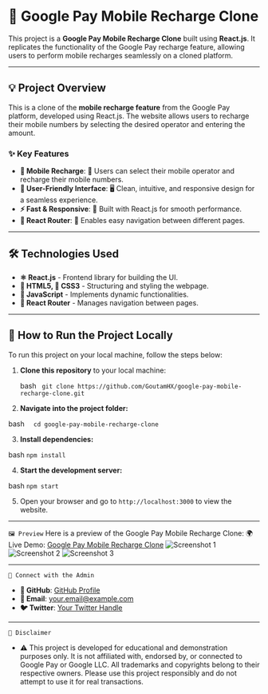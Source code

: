 # 📱 Google Pay Mobile Recharge Clone

This project is a **Google Pay Mobile Recharge Clone** built using **React.js**. It replicates the functionality of the Google Pay recharge feature, allowing users to perform mobile recharges seamlessly on a cloned platform.

---

## 💡 Project Overview

This is a clone of the **mobile recharge feature** from the Google Pay platform, developed using React.js. The website allows users to recharge their mobile numbers by selecting the desired operator and entering the amount.

### ✨ Key Features

- **📲 Mobile Recharge**: 📡 Users can select their mobile operator and recharge their mobile numbers.
- **🎨 User-Friendly Interface**: 🖥️ Clean, intuitive, and responsive design for a seamless experience.
- **⚡ Fast & Responsive**: 🚀 Built with React.js for smooth performance.
- **🔗 React Router**: 🔄 Enables easy navigation between different pages.

---

## 🛠️ Technologies Used

- **⚛️ React.js** - Frontend library for building the UI.
- **📝 HTML5, 🎨 CSS3** - Structuring and styling the webpage.
- **📜 JavaScript** - Implements dynamic functionalities.
- **🔗 React Router** - Manages navigation between pages.

---

## 🚀 How to Run the Project Locally

To run this project on your local machine, follow the steps below:

1. **Clone this repository** to your local machine:

   bash 
  `` git clone https://github.com/GoutamHX/google-pay-mobile-recharge-clone.git``
   
2. **Navigate into the project folder:**

bash
 ``  cd google-pay-mobile-recharge-clone``

3. **Install dependencies:**

bash
``npm install``

4. **Start the development server:**

bash
``npm start``

5. Open your browser and go to `http://localhost:3000` to view the website.
---

`🖼️ Preview`
Here is a preview of the Google Pay Mobile Recharge Clone:
🌍 Live Demo: [Google Pay Mobile Recharge Clone](https://gpay-recharge-offers.vercel.app )
![Screenshot 1](https://github.com/user-attachments/assets/d8b6fee6-29d9-4a8b-93e7-5d768a5ce71a)
![Screenshot 2](https://github.com/user-attachments/assets/5762cd86-6088-499e-8b51-074edf6db1aa)
![Screenshot 3](https://github.com/user-attachments/assets/450b3c82-690c-49bc-adb3-6f8a6e6dd9e9)

---
`📢 Connect with the Admin`
- **🐙 GitHub**: [GitHub Profile](https://github.com/GoutamHX)
- **📧 Email**: [your.email@example.com](mailto:your.email@example.com)
- **🐦 Twitter**: [Your Twitter Handle](https://twitter.com/yourhandle)

---
`📄 Disclaimer`
- ⚠️ This project is developed for educational and demonstration purposes only. It is not affiliated with, endorsed by, or connected to Google Pay or Google LLC. All trademarks and copyrights belong to their respective owners. Please use this project responsibly and do not attempt to use it for real transactions.

